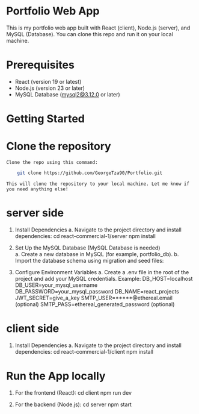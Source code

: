 # Portfolio Web App

This is my portfolio web app built with React (client), Node.js (server), and MySQL (Database). 
You can clone this repo and run it on your local machine.

# Prerequisites
- React (version 19 or latest)
- Node.js (version 23 or later)
- MySQL Database (mysql2@3.12.0 or later)

# Getting Started
# Clone the repository
    Clone the repo using this command:
    
```bash
    git clone https://github.com/GeorgeTza90/Portfolio.git
```
    This will clone the repository to your local machine. Let me know if you need anything else! 

# server side
1. Install Dependencies
a. Navigate to the project directory and install dependencies:
cd react-commercial-1/server
npm install

2. Set Up the MySQL Database (MySQL Database is needed)        
a. Create a new database in MySQL (for example, portfolio_db).
b. Import the database schema using migration and seed files:

3. Configure Environment Variables
a. Create a .env file in the root of the project and add your MySQL credentials. 
Example: 
DB_HOST=localhost
DB_USER=your_mysql_username
DB_PASSWORD=your_mysql_password
DB_NAME=react_projects
JWT_SECRET=give_a_key
SMTP_USER=*****@ethereal.email (optional)
SMTP_PASS=ethereal_generated_password (optional)

# client side
1. Install Dependencies
a. Navigate to the project directory and install dependencies:
cd react-commercial-1/client
npm install

# Run the App locally
1. For the frontend (React):
cd client
npm run dev

2. For the backend (Node.js):
cd server
npm start



